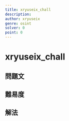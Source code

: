 ```yaml
---
title: xryuseix_chall
description: 
author: xryuseix
genre: osint
solver: 0 
point: 0
---
```


# xryuseix_chall

## 問題文

## 難易度

## 解法
